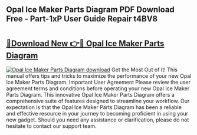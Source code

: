 ## Opal Ice Maker Parts Diagram PDF Download Free - Part-1xP User Guide Repair t4BV8

# <h2><a href="http://dfo547.blite.top/?on=Opal+Ice+Maker+Parts+Diagram">🔗Download New 👉🔴 Opal Ice Maker Parts Diagram</a></h2>

[![Opal Ice Maker Parts Diagram download](https://i.imgur.com/lujVjoI.png)](http://dfo547.blite.top/?on=Opal+Ice+Maker+Parts+Diagram)
Get the Most Out of It! This manual offers tips and tricks to maximize the performance of your new Opal Ice Maker Parts Diagram. Important User Agreement Please review the user agreement terms and conditions before operating your new Opal Ice Maker Parts Diagram. This innovative Opal Ice Maker Parts Diagram offers a comprehensive suite of features designed to streamline your workflow. Our expectation is that the Opal Ice Maker Parts Diagram has been a reliable and effective resource in your journey to becoming proficient in using your new gadget. Should you need any assistance or clarification, please do not hesitate to contact our support team.
